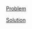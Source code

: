[Problem](https://leetcode.com/problems/valid-parentheses)

[Solution](https://leetcode.com/problems/valid-parentheses/solutions/3309172/20-valid-parentheses-simple-solution)
